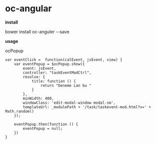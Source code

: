 # oc-angular 



**install**

bower install oc-anguler --save


**usage**

ocPopup

	var eventClick =  function(calEvent, jsEvent, view) {
	    var eventPopup = $ocPopup.show({
	        event: jsEvent,
	        controller: "taskEventModCtrl",
	        resolve: {
	            title: function () {
	                return "Deneme Lan bu "
	            }
	        },
	        minWidth: 400,
	        windowClass: 'edit-modal-window modal-sm',
	        templateUrl: _modulePath + '/task/taskevent-mod.html?v=' + Math.random()
	    });
	
	    eventPopup.then(function () {
	        eventPopup = null;
	    })
	}
